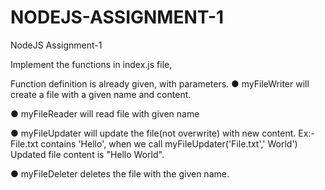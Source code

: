 # NODEJS-ASSIGNMENT-1
NodeJS Assignment-1 


Implement the functions in index.js file,

Function definition is already given, with parameters.
● myFileWriter will create a file with a given name and content.

● myFileReader will read file with given name

● myFileUpdater will update the file(not overwrite) with new content.
Ex:- File.txt contains 'Hello', when we call
myFileUpdater('File.txt',' World')
Updated file content is "Hello World".

● myFileDeleter deletes the file with the given name.

